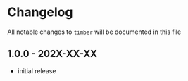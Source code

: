 # Changelog

All notable changes to `timber` will be documented in this file

## 1.0.0 - 202X-XX-XX

- initial release
